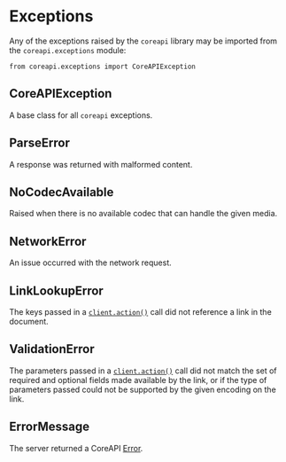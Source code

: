 # Exceptions

Any of the exceptions raised by the `coreapi` library may be imported from the `coreapi.exceptions` module:

    from coreapi.exceptions import CoreAPIException

## CoreAPIException

A base class for all `coreapi` exceptions.

## ParseError

A response was returned with malformed content.

## NoCodecAvailable

Raised when there is no available codec that can handle the given media.

## NetworkError

An issue occurred with the network request.

## LinkLookupError

The keys passed in a [`client.action()`][action] call did not reference a link in the document.

## ValidationError

The parameters passed in a [`client.action()`][action] call did not match the set of required and optional fields made available by the link, or if the type of parameters passed could
not be supported by the given encoding on the link.

## ErrorMessage

The server returned a CoreAPI [Error][error].

[action]: /api-guide/client.md#interacting-with-an-api
[error]: /api-guide/document.md#error

